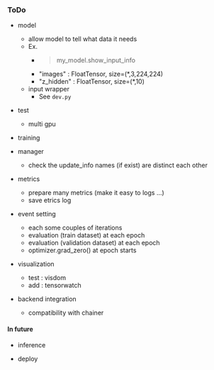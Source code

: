 ### ToDo

* model
	+ allow model to tell what data it needs
	+ Ex.
		- > my_model.show_input_info
		- "images" : FloatTensor, size=(*,3,224,224)
		- "z_hidden" : FloatTensor, size=(*,10)
	+ input wrapper
		- See `dev.py`

* test
	+ multi gpu

* training

* manager
	+ check the update_info names (if exist) are distinct each other

* metrics
	+ prepare many metrics (make it easy to logs ...)
	+ save etrics log

* event setting
	+ each some couples of iterations
	+ evaluation (train dataset) at each epoch
	+ evaluation (validation dataset) at each epoch
	+ optimizer.grad_zero() at epoch starts

* visualization
	+ test : visdom
	+ add : tensorwatch

* backend integration
	+ compatibility with chainer

#### In future

* inference

* deploy

